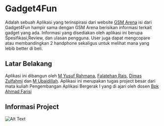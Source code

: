 #  Gadget4Fun
Adalah sebuah Aplikasi yang terinspirasi dari website [GSM Arena](https://www.gsmarena.com) isi dari Gadget4Fun hampir sama dengan GSM Arena berisikan informasi terkait gadget yang ada. Informasi yang disediakan oleh aplikasi ini berupa Spesifikasi,Review, dan ulasan pengguna. User juga dapat mengcopare atau membandingkan 2 handphone sekaligus untuk melihat mana yang lebib better di beli.

## Latar Belakang
Aplikasi ini dibangun oleh [M Yusuf Rahmana](https://github.com/MYusufRahmana), [Falatehan Rais](https://github.com/falatehanrais), [Dimas Zulfahmi](https://github.com/MDimasZ) dan [M Ubaidillah](https://github.com/Ubaiii123). Aplikasi ini merupakan tugas project besar dari mata kuliah Pengembangan Aplikasi Bergerak I yang di ajari oleh dosen [Bpk Ahmad Farisi](https://github.com/AhmFarisi)

## Informasi Project
![Alt Text](https://drive.google.com/uc?id=16dxFLwwgMes-J4jSUkuNyTurEBAS43L4)

